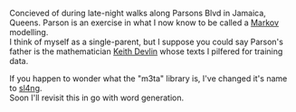 Concieved of during late-night walks along Parsons Blvd in Jamaica, Queens. Parson is an exercise in what I now know to be called a [Markov](https://en.wikipedia.org/wiki/Markov_chain) modelling.  
I think of myself as a single-parent, but I suppose you could say Parson's father is the mathematician [Keith Devlin](http://devlinsangle.blogspot.com) whose texts I pilfered for training data.  


<!-- Wordbanks used:  
- scowl-2018.04.16 by Kevin Atkinson (kevina@gnu.org)
    - The latest version can be found at http://wordlist.aspell.net/
     -->

If you happen to wonder what the "m3ta" library is, I've changed it's name to [sl4ng](./sl4ng).  
Soon I'll revisit this in go with word generation. 



